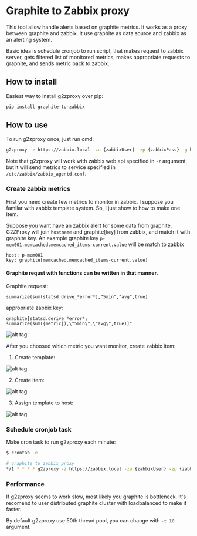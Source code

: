 # Graphite to Zabbix proxy
This tool allow handle alerts based on graphite metrics. It works as a proxy between graphite and zabbix. It use graphite as data source and zabbix as an alerting system.

Basic idea is schedule cronjob to run script, that makes request to zabbix server, gets filtered list of monitored metrics, makes appropriate requests to graphite, and sends metric back to zabbix.

## How to install
Easiest way to install g2zproxy over pip:
```bash
pip install graphite-to-zabbix
```

## How to use
To run g2zproxy once, just run cmd:
```bash
g2zproxy -z https://zabbix.local -zu {zabbixUser} -zp {zabbixPass} -g http://graphite.local
```
Note that g2zproxy will work with zabbix web api specified in `-z` argument, but it will send metrics to service specified in `/etc/zabbix/zabbix_agentd.conf`.


### Create zabbix metrics
First you need create few metrics to monitor in zabbix. I suppose you familar with zabbix template system. So, I just show to how to make one Item.

Suppose you want have an zabbix alert for some data from graphite. G2ZProxy will join `hostname` and graphite[`key`] from zabbix, and match it with graphite key.
An example graphite key `p-mem001.memcached.memcached_items-current.value` will be match to zabbix
```
host: p-mem001
key: graphite[memcached.memcached_items-current.value]
```

#### Graphite requst with functions can be written in that manner.
Graphite request:
```
summarize(sum(statsd.drive_*error*),"5min","avg",true)
```
appropriate zabbix key:
```
graphite[statsd.derive_*error*; summarize(sum({metric}),\"5min\",\"avg\",true)]"
```

![alt tag](https://cloud.githubusercontent.com/assets/4600857/6422051/3749f056-be89-11e4-9dcd-78a1823f9e2a.png)

After you choosed which metric you want monitor, create zabbix item:

1. Create template:

![alt tag](https://cloud.githubusercontent.com/assets/4600857/6421550/e44f0b7e-be84-11e4-99bd-d9775e43b9a0.png)

2. Create item:

![alt tag](https://cloud.githubusercontent.com/assets/4600857/6421551/e44f33f6-be84-11e4-8cfc-175c6d052254.png)

3. Assign template to host:

![alt tag](https://cloud.githubusercontent.com/assets/4600857/6421552/e4510bea-be84-11e4-9b12-73b40eddfe34.png)

### Schedule cronjob task
Make cron task to run g2zproxy each minute:
```bash
$ crontab -e
```
```bash
# graphite to zabbix proxy
*/1 * * * * g2zproxy -z https://zabbix.local -zu {zabbixUser} -zp {zabbixPass} -g http://graphite.local > /dev/null 2>&1
```

### Performance
If g2zproxy seems to work slow, most likely you graphite is bottleneck. It's recomend to user distributed graphite cluster with loadbalanced to make it faster.

By default g2zproxy use 50th thread pool, you can change with `-t 10` argument.

